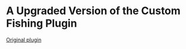 <div align="center">
</div>
<h1>A Upgraded Version of the Custom Fishing Plugin</h1>
<a href="https://github.com/IlluzionzDev/CustomFishing">Original plugin</a>
